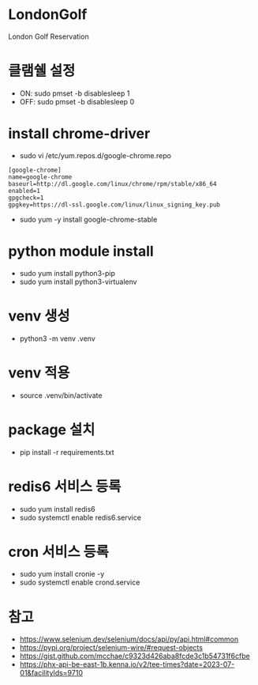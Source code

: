 # LondonGolf
London Golf Reservation

# 클램쉘 설정
- ON: sudo pmset -b disablesleep 1
- OFF: sudo pmset -b disablesleep 0

# install chrome-driver
- sudo vi /etc/yum.repos.d/google-chrome.repo
```
[google-chrome]
name=google-chrome
baseurl=http://dl.google.com/linux/chrome/rpm/stable/x86_64
enabled=1
gpgcheck=1
gpgkey=https://dl-ssl.google.com/linux/linux_signing_key.pub
```
- sudo yum -y install google-chrome-stable

# python module install
- sudo yum install python3-pip
- sudo yum install python3-virtualenv

# venv 생성

- python3 -m venv .venv

# venv 적용

- source .venv/bin/activate

# package 설치

- pip install -r requirements.txt

# redis6 서비스 등록
- sudo yum install redis6
- sudo systemctl enable redis6.service

# cron 서비스 등록
- sudo yum install cronie -y
- sudo systemctl enable crond.service

# 참고
- https://www.selenium.dev/selenium/docs/api/py/api.html#common
- https://pypi.org/project/selenium-wire/#request-objects
- https://gist.github.com/mcchae/c9323d426aba8fcde3c1b54731f6cfbe
- https://phx-api-be-east-1b.kenna.io/v2/tee-times?date=2023-07-01&facilityIds=9710

